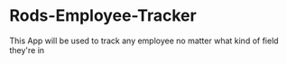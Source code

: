 # Rods-Employee-Tracker
This App will be used to track any employee no matter what kind of field they're in
